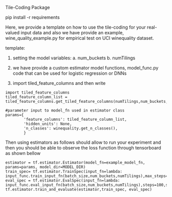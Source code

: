 Tile-Coding Package

pip install -r requirements


Here, we provide a template on how to use the tile-coding for your real-valued input data and also we have provide an example, wine_quality_example.py for empirical
test on UCI winequality dataset.

template:

1. setting the model variables:
a. num_buckets
b. numTilings

2. we have provide a custom estimator model functions,  model_func.py code that can be used for logistic regression or DNNs

3. import tiled_feature_columns and then write
```
import tiled_feature_columns 
tiled_feature_column_list = tiled_feature_columns.get_tiled_feature_columns(numTilings,num_buckets,winequality.FEATURES)
```

```
#parameter input to model_fn used in estimator class
params={
        'feature_columns': tiled_feature_column_list,
        'hidden_units': None,
        'n_classes': winequality.get_n_classes(),
        }
```

Then using estimators as follows should allow to run your experiment and then you should be able to observe the loss function through tensorboard as shown bellow

```
estimator = tf.estimator.Estimator(model_fn=example_model_fn, params=params, model_dir=MODEL_DIR)
train_spec= tf.estimator.TrainSpec(input_fn=lambda: input_func.train_input_fn(batch_size,num_buckets,numTilings),max_steps=40000)
eval_spec = tf.estimator.EvalSpec(input_fn=lambda: input_func.eval_input_fn(batch_size,num_buckets,numTilings),steps=100,start_delay_secs=0,throttle_secs=30)
tf.estimator.train_and_evaluate(estimator,train_spec, eval_spec)
```
